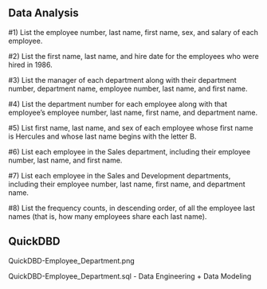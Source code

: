Data Analysis
----------------------------------------------
#1) List the employee number, last name, first name, sex, and salary of each employee.

#2) List the first name, last name, and hire date for the employees who were hired in 1986.

#3) List the manager of each department along with their department number, department name, employee number, last name, and first name.

#4) List the department number for each employee along with that employee’s employee number, last name, first name, and department name.

#5) List first name, last name, and sex of each employee whose first name is Hercules and whose last name begins with the letter B.

#6) List each employee in the Sales department, including their employee number, last name, and first name.

#7) List each employee in the Sales and Development departments, including their employee number, last name, first name, and department name.

#8) List the frequency counts, in descending order, of all the employee last names (that is, how many employees share each last name).

QuickDBD
----------------------------------------------
QuickDBD-Employee_Department.png

QuickDBD-Employee_Department.sql - Data Engineering + Data Modeling


